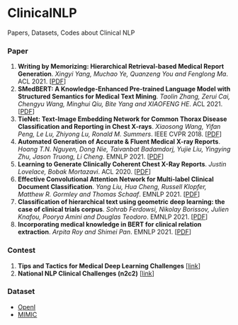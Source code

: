 # ClinicalNLP
Papers, Datasets, Codes about Clinical NLP

### Paper
1. **Writing by Memorizing: Hierarchical Retrieval-based Medical Report Generation**. *Xingyi Yang, Muchao Ye, Quanzeng You and Fenglong Ma*. ACL 2021. [[PDF](https://aclanthology.org/2021.acl-long.387/)]
2. **SMedBERT: A Knowledge-Enhanced Pre-trained Language Model with Structured Semantics for Medical Text Mining**. *Taolin Zhang, Zerui Cai, Chengyu Wang, Minghui Qiu, Bite Yang and XIAOFENG HE*. ACL 2021. [[PDF](https://aclanthology.org/2021.acl-long.457/)]
3. **TieNet: Text-Image Embedding Network for Common Thorax Disease Classification and Reporting in Chest X-rays**. *Xiaosong Wang, Yifan Peng, Le Lu, Zhiyong Lu, Ronald M. Summers*. IEEE CVPR 2018. [[PDF](https://arxiv.org/abs/1801.04334#)]
4. **Automated Generation of Accurate & Fluent Medical X-ray Reports**. *Hoang T.N. Nguyen, Dong Nie, Taivanbat Badamdorj, Yujie Liu, Yingying Zhu, Jason Truong, Li Cheng*. EMNLP 2021. [[PDF](https://arxiv.org/abs/2108.12126)]
5. **Learning to Generate Clinically Coherent Chest X-Ray Reports**. *Justin Lovelace, Bobak Mortazavi*. ACL 2020. [[PDF](https://aclanthology.org/2020.findings-emnlp.110/)]
6. **Effective Convolutional Attention Network for Multi-label Clinical Document Classification**. *Yang Liu, Hua Cheng, Russell Klopfer, Matthew R. Gormley and Thomas Schaaf*. EMNLP 2021. [[PDF](http://www.cs.cmu.edu/~mgormley/papers/liu+al.emnlp.2021.pdf)]
7. **Classification of hierarchical text using geometric deep learning: the case of clinical trials corpus**. *Sohrab Ferdowsi, Nikolay Borissov, Julien Knafou, Poorya Amini and Douglas Teodoro*. EMNLP 2021. [[PDF](https://arxiv.org/abs/2110.15710)]
8. **Incorporating medical knowledge in BERT for clinical relation extraction**. *Arpita Roy and Shimei Pan*. EMNLP 2021. [[PDF]()]

### Contest
1. **Tips and Tactics for Medical Deep Learning Challenges** [[link](https://medium.com/@GorkemPolat/tips-and-tactics-for-medical-deep-learning-challenges-99c40e94d709)]
2. **National NLP Clinical Challenges (n2c2)** [[link](https://n2c2.dbmi.hms.harvard.edu/about-n2c2)]

### Dataset
- [OpenI](https://openi.nlm.nih.gov/)
- [MIMIC](https://physionet.org/content/mimiciii-demo/1.4/)
